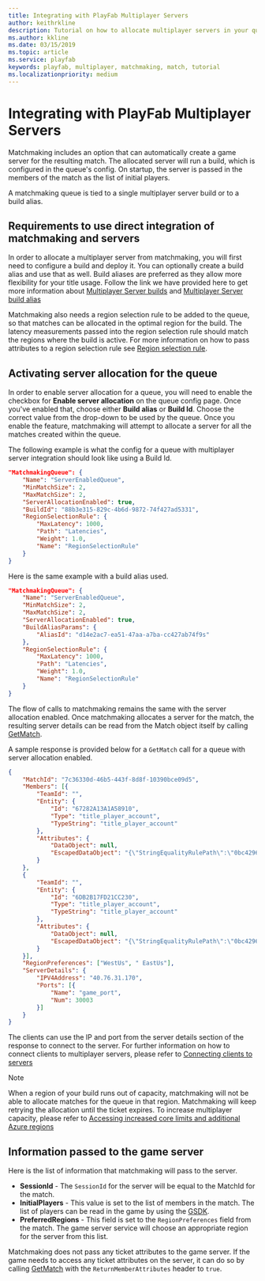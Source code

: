 ```yaml
---
title: Integrating with PlayFab Multiplayer Servers
author: keithrkline
description: Tutorial on how to allocate multiplayer servers in your queue automatically
ms.author: kkline
ms.date: 03/15/2019
ms.topic: article
ms.service: playfab
keywords: playfab, multiplayer, matchmaking, match, tutorial
ms.localizationpriority: medium
---
```


# Integrating with PlayFab Multiplayer Servers

Matchmaking includes an option that can automatically create a game server for the resulting match. The allocated server will run a build, which is configured in the queue's config. On startup, the server is passed in the members of the match as the list of initial players.

A matchmaking queue is tied to a single multiplayer server build or to a build alias. 

## Requirements to use direct integration of matchmaking and servers

In order to allocate a multiplayer server from matchmaking, you will first need to configure a build and deploy it. You can optionally create a build alias and use that as well. Build aliases are preferred as they allow more flexibility for your title usage. Follow the link we have provided here to get more information about [Multiplayer Server builds](../servers/deploying-playfab-multiplayer-server-builds.md) and [Multiplayer Server build alias](../servers/allocating-with-build-alias.md)

Matchmaking also needs a region selection rule to be added to the queue, so that matches can be allocated in the optimal region for the build. The latency measurements passed into the region selection rule should match the regions where the build is active. For more information on how to pass attributes to a region selection rule see [Region selection rule](ticket-attributes.md#region-selection-rule).

## Activating server allocation for the queue

In order to enable server allocation for a queue, you will need to enable the checkbox for **Enable server allocation** on the queue config page. Once you've enabled that, choose either **Build alias** or **Build Id**. Choose the correct value from the drop-down to be used by the queue. Once you enable the feature, matchmaking will attempt to allocate a server for all the matches created within the queue.

The following example is what the config for a queue with multiplayer server integration should
look like using a Build Id.

```json
"MatchmakingQueue": {
    "Name": "ServerEnabledQueue",
    "MinMatchSize": 2,
    "MaxMatchSize": 2,
    "ServerAllocationEnabled": true,
    "BuildId": "88b3e315-829c-4b6d-9872-74f427ad5331",
	"RegionSelectionRule": {
		"MaxLatency": 1000,
		"Path": "Latencies",
		"Weight": 1.0,
		"Name": "RegionSelectionRule"
	}
}
```
Here is the same example with a build alias used.

```json
"MatchmakingQueue": {
    "Name": "ServerEnabledQueue",
    "MinMatchSize": 2,
    "MaxMatchSize": 2,
    "ServerAllocationEnabled": true,
    "BuildAliasParams": {
        "AliasId": "d14e2ac7-ea51-47aa-a7ba-cc427ab74f9s"
    },
	"RegionSelectionRule": {
		"MaxLatency": 1000,
		"Path": "Latencies",
		"Weight": 1.0,
		"Name": "RegionSelectionRule"
	}
}
```

The flow of calls to matchmaking remains the same with the server allocation enabled. Once matchmaking allocates a server for the match, the resulting server details can be read from the Match object itself by calling
[GetMatch](xref:titleid.playfabapi.com.multiplayer.matchmaking.getmatch).

A sample response is provided below for a `GetMatch` call for a queue with server allocation
enabled.

```json
{
    "MatchId": "7c36330d-46b5-443f-8d8f-10390bce09d5",
    "Members": [{
        "TeamId": "",
        "Entity": {
            "Id": "67282A13A1A58910",
            "Type": "title_player_account",
            "TypeString": "title_player_account"
        },
        "Attributes": {
            "DataObject": null,
            "EscapedDataObject": "{\"StringEqualityRulePath\":\"0bc42969-76b1-4dcb-871d-d6e19cee741b\"}"
        }
    },
    {
        "TeamId": "",
        "Entity": {
            "Id": "6DB2B17FD21CC230",
            "Type": "title_player_account",
            "TypeString": "title_player_account"
        },
        "Attributes": {
            "DataObject": null,
            "EscapedDataObject": "{\"StringEqualityRulePath\":\"0bc42969-76b1-4dcb-871d-d6e19cee741b\"}"
        }
    }],
    "RegionPreferences": ["WestUs", " EastUs"],
    "ServerDetails": {
        "IPV4Address": "40.76.31.170",
        "Ports": [{
            "Name": "game_port",
            "Num": 30003
        }]
    }
}
```

The clients can use the IP and port from the server details section of the response to connect to the server. For further information on how to connect clients to multiplayer servers, please refer to [Connecting clients to
servers](../servers/connecting-clients-to-game-servers.md)

> [!NOTE]
> When a region of your build runs out of capacity, matchmaking will not be able to allocate matches for the queue in that region. Matchmaking will keep retrying the allocation until the ticket expires. To increase multiplayer capacity, please refer to [Accessing increased core limits and additional Azure regions](../servers/identifying-and-increasing-core-limits.md)

## Information passed to the game server

Here is the list of information that matchmaking will pass to the server.

- **SessionId** - The `SessionId` for the server will be equal to the MatchId for the
  match.
- **InitialPlayers** - This value is set to the list of members in the match. The
  list of players can be read in the game by using the
  [GSDK](../servers/integrating-game-servers-with-gsdk.md).
- **PreferredRegions** - This field is set to the `RegionPreferences` field from the
  match. The game server service will choose an appropriate region for the
  server from this list.

Matchmaking does not pass any ticket attributes to the game server. If the game
needs to access any ticket attributes on the server, it can do so by calling
[GetMatch](xref:titleid.playfabapi.com.multiplayer.matchmaking.getmatch) with
the `ReturnMemberAttributes` header to `true`.
